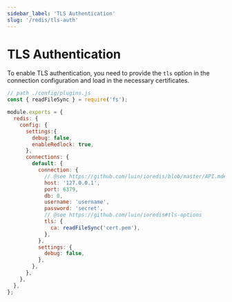 ```yaml
---
sidebar_label: 'TLS Authentication'
slug: '/redis/tls-auth'
---
```


# TLS Authentication

To enable TLS authentication, you need to provide the `tls` option in the connection configuration and load in the necessary certificates.

```javascript
// path ./config/plugins.js
const { readFileSync } = require('fs');

module.exports = {
  redis: {
    config: {
      settings:{
        debug: false,
        enableRedlock: true,
      },
      connections: {
        default: {
          connection: {
            // @see https://github.com/luin/ioredis/blob/master/API.md#new-redisport-host-options
            host: '127.0.0.1',
            port: 6379,
            db: 0,
            username: 'username',
            password: 'secret',
            // @see https://github.com/luin/ioredis#tls-options
            tls: {
              ca: readFileSync('cert.pem'),
            },
          },
          settings: {
            debug: false,
          },
        },
      },
    },
  },
};
```
